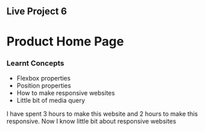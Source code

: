 ## Live Project 6

# Product Home Page 

### Learnt Concepts
- Flexbox properties
- Position properties
- How to make responsive websites
- Little bit of media query

I have spent 3 hours to make this website and 2 hours to make this responsive. Now I know little bit about responsive websites